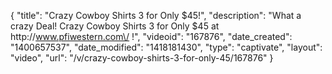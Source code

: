 {
    "title": "Crazy Cowboy Shirts 3 for Only $45!",
    "description": "What a crazy Deal! Crazy Cowboy Shirts 3 for Only $45 at http:\/\/www.pfiwestern.com\/ !",
    "videoid": "167876",
    "date_created": "1400657537",
    "date_modified": "1418181430",
    "type": "captivate",
    "layout": "video",
    "url": "\/v\/crazy-cowboy-shirts-3-for-only-45\/167876"
}
